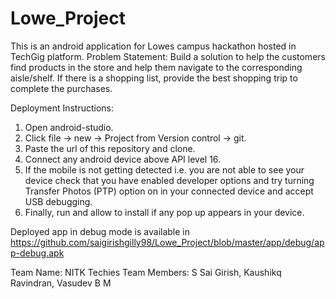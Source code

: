 # Lowe_Project
This is an android application for Lowes campus hackathon hosted in TechGig platform.
Problem Statement: Build a solution to help the customers find products in the store and help them navigate to the corresponding aisle/shelf. If there is a shopping list, provide the best shopping trip to complete the purchases.

Deployment Instructions: 
1. Open android-studio.
2. Click file -> new -> Project from Version control -> git.
3. Paste the url of this repository and clone.
4. Connect any android device above API level 16.
5. If the mobile is not getting detected i.e. you are not able to see your device check that you have enabled developer options and try turning Transfer Photos (PTP) option on in your connected device and accept USB debugging.
6. Finally, run and allow to install if any pop up appears in your device.

Deployed app in debug mode is available in https://github.com/saigirishgilly98/Lowe_Project/blob/master/app/debug/app-debug.apk

Team Name: NITK Techies
Team Members: S Sai Girish,
              Kaushikq Ravindran,
              Vasudev B M
